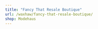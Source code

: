 ```yaml
---
title: "Fancy That Resale Boutique"
url: /waxhaw/fancy-that-resale-boutique/
shop: Modehaus
---
```

